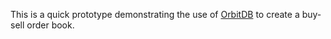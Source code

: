 This is a quick prototype demonstrating the use of [OrbitDB](https://github.com/orbitdb/orbit-db)
to create a buy-sell order book.
